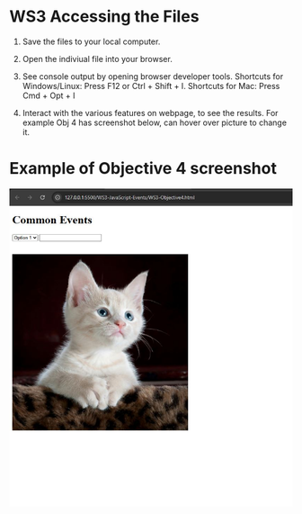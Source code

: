 # WS3 Accessing the Files 

1. Save the files to your local computer.

2. Open the indiviual file into your browser.

3. See console output by opening browser developer tools. Shortcuts for Windows/Linux: Press F12 or Ctrl + Shift  + I. Shortcuts for Mac: Press Cmd + Opt + I

4. Interact with the various features on webpage, to see the results. For example Obj 4 has screenshot below, can hover over picture to change it.

# Example of Objective 4 screenshot

![Screenshot of browser](../images/exObj4.JPG)
